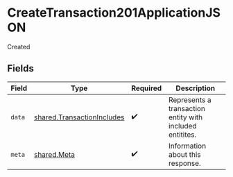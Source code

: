 # CreateTransaction201ApplicationJSON

Created


## Fields

| Field                                                                    | Type                                                                     | Required                                                                 | Description                                                              |
| ------------------------------------------------------------------------ | ------------------------------------------------------------------------ | ------------------------------------------------------------------------ | ------------------------------------------------------------------------ |
| `data`                                                                   | [shared.TransactionIncludes](../../models/shared/transactionincludes.md) | :heavy_check_mark:                                                       | Represents a transaction entity with included entitites.                 |
| `meta`                                                                   | [shared.Meta](../../models/shared/meta.md)                               | :heavy_check_mark:                                                       | Information about this response.                                         |